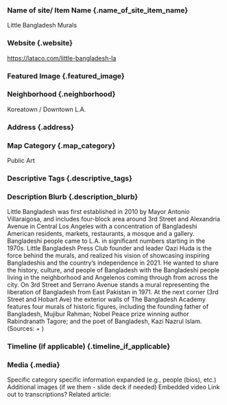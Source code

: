 ### Name of site/ Item Name {.name_of_site_item_name}
Little Bangladesh Murals

### Website {.website}
https://lataco.com/little-bangladesh-la

### Featured Image {.featured_image}


### Neighborhood {.neighborhood}
Koreatown / Downtown L.A.

### Address {.address}

### Map Category  {.map_category}
Public Art

### Descriptive Tags {.descriptive_tags}


### Description Blurb {.description_blurb}
Little Bangladesh was first established in 2010 by Mayor Antonio Villaraigosa, and includes four-block area around 3rd Street and Alexandria Avenue in Central Los Angeles with a concentration of Bangladeshi American residents, markets, restaurants, a mosque and a gallery. Bangladeshi people came to L.A. in significant numbers starting in the 1970s. Little Bangladesh Press Club founder and leader Qazi Huda is the force behind the murals, and realized his vision of showcasing inspiring Bangladeshis and the country’s independence in 2021. He wanted to share the history, culture, and people of Bangladesh with the Bangladeshi people living in the neighborhood and Angelenos coming through from across the city. On 3rd Street and Serrano Avenue stands a mural representing the liberation of Bangladesh from East Pakistan in 1971. At the next corner (3rd Street and Hobart Ave) the exterior walls of The Bangladesh Academy features four murals of historic figures, including the founding father of Bangladesh, Mujibur Rahman; Nobel Peace prize winning author Rabindranath Tagore; and the poet of Bangladesh, Kazi Nazrul Islam. (Sources: + )

### Timeline (if applicable) {.timeline_if_applicable}


### Media  {.media}

Specific category specific information expanded (e.g., people (bios), etc.)
Additional images (if we them - slide deck if needed)
Embedded video
Link out to transcriptions?
Related article: 



